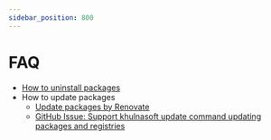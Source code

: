 ```yaml
---
sidebar_position: 800
---
```


# FAQ

- [How to uninstall packages](/docs/guides/uninstall-packages)
- How to update packages
  - [Update packages by Renovate](/docs/guides/renovate)
  - [GitHub Issue: Support khulnasoft update command updating packages and registries](https://github.com/khulnasoftproj/khulnasoft/issues/1657)
